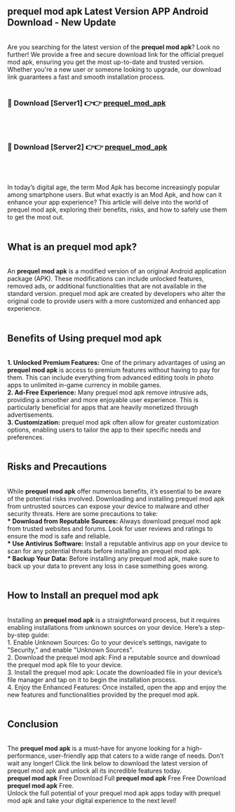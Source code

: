 ## prequel mod apk Latest Version APP Android Download - New Update
<br>
Are you searching for the latest version of the <strong>prequel mod apk</strong>? Look no further! We provide a free and secure download link for the official prequel mod apk, ensuring you get the most up-to-date and trusted version. Whether you're a new user or someone looking to upgrade, our download link guarantees a fast and smooth installation process.
<br>
<br>
<h3>🔴 Download [Server1] 👉👉 <a href="https://modyolo.store/prequel+mod+apk">prequel_mod_apk</a></h3><br>
<br>
<h3>🔴 Download [Server2] 👉👉 <a href="https://modyolo.store/prequel+mod+apk">prequel_mod_apk</a></h3><br>
<br>
<br>
In today’s digital age, the term Mod Apk has become increasingly popular among smartphone users. But what exactly is an Mod Apk, and how can it enhance your app experience? This article will delve into the world of prequel mod apk, exploring their benefits, risks, and how to safely use them to get the most out.
<br>
<br>
<h2>What is an prequel mod apk?</h2>
<br>
An <strong>prequel mod apk</strong> is a modified version of an original Android application package (APK). These modifications can include unlocked features, removed ads, or additional functionalities that are not available in the standard version. prequel mod apk are created by developers who alter the original code to provide users with a more customized and enhanced app experience.
<br>
<br>
<h2>Benefits of Using prequel mod apk</h2>
<br>
<strong> 1. Unlocked Premium Features:</strong> One of the primary advantages of using an <strong>prequel mod apk</strong> is access to premium features without having to pay for them. This can include everything from advanced editing tools in photo apps to unlimited in-game currency in mobile games.
<br>
<strong> 2. Ad-Free Experience:</strong> Many prequel mod apk remove intrusive ads, providing a smoother and more enjoyable user experience. This is particularly beneficial for apps that are heavily monetized through advertisements.
<br>
<strong> 3. Customization:</strong> prequel mod apk often allow for greater customization options, enabling users to tailor the app to their specific needs and preferences.
<br>
<br>
<h2>Risks and Precautions</h2>
<br>
While <strong>prequel mod apk</strong> offer numerous benefits, it’s essential to be aware of the potential risks involved. Downloading and installing prequel mod apk from untrusted sources can expose your device to malware and other security threats. Here are some precautions to take:
<br>
<strong> * Download from Reputable Sources:</strong> Always download prequel mod apk from trusted websites and forums. Look for user reviews and ratings to ensure the mod is safe and reliable.
<br>
<strong> * Use Antivirus Software:</strong> Install a reputable antivirus app on your device to scan for any potential threats before installing an prequel mod apk.
<br>
<strong> * Backup Your Data:</strong> Before installing any prequel mod apk, make sure to back up your data to prevent any loss in case something goes wrong.
<br>
<br>
<h2>How to Install an prequel mod apk</h2>
<br>
Installing an <strong>prequel mod apk</strong> is a straightforward process, but it requires enabling installations from unknown sources on your device. Here’s a step-by-step guide:
<br>
 1. Enable Unknown Sources: Go to your device’s settings, navigate to "Security," and enable "Unknown Sources".
<br>
 2. Download the prequel mod apk: Find a reputable source and download the prequel mod apk file to your device.
<br>
 3. Install the prequel mod apk: Locate the downloaded file in your device’s file manager and tap on it to begin the installation process.
<br>
 4. Enjoy the Enhanced Features: Once installed, open the app and enjoy the new features and functionalities provided by the prequel mod apk.
<br>
<br>
<h2><strong>Conclusion</strong></h2>
<br>
The <strong>prequel mod apk</strong> is a must-have for anyone looking for a high-performance, user-friendly app that caters to a wide range of needs. Don’t wait any longer! Click the link below to download the latest version of prequel mod apk and unlock all its incredible features today.
<br>
<strong>prequel mod apk</strong> Free Download Full <strong>prequel mod apk</strong> Free Free Download <strong>prequel mod apk</strong> Free.
<br>
Unlock the full potential of your prequel mod apk apps today with prequel mod apk and take your digital experience to the next level!